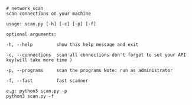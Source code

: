     # network_scan
    scan connections on your machine 

    usage: scan.py [-h] [-c] [-p] [-f]

    optional arguments:
  
    -h, --help         show this help message and exit
  
    -c, --connections  scan all connections don't forget to set your API key(will take more time )
  
    -p, --programs     scan the programs Note: run as administrator
  
    -f, --fast         fast scanner
        
    e.g: python3 scan.py -p 
    python3 scan.py -f
    
